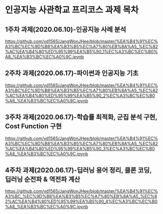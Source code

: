# 인공지능 사관학교 프리코스 과제 목차

## 1주차 과제(2020.06.10)-인공지능 사례 분석
https://github.com/yd1565/JangWonJHee/blob/master/%EA%B4%91%EC%A3%BC%EC%9D%B8%EA%B3%B5%EC%A7%80%EB%8A%A5_%EC%82%AC%EA%B4%80%ED%95%99%EA%B5%90_1%EC%A3%BC%EC%B0%A8_%EA%B3%BC%EC%A0%9C.ipynb

## 2주차 과제(2020.06.17)-파이썬과 인공지능 기초 
https://github.com/yd1565/JangWonJHee/blob/master/%EA%B4%91%EC%A3%BC%EC%9D%B8%EA%B3%B5%EC%A7%80%EB%8A%A5_%EC%82%AC%EA%B4%80%ED%95%99%EA%B5%90_2%EC%A3%BC%EC%B0%A8_%EA%B3%BC%EC%A0%9C.ipynb

## 3주차 과제(2020.06.17)-학습률 최적화, 군집 분석 구현, Cost Function 구현
https://github.com/yd1565/JangWonJHee/blob/master/%EA%B4%91%EC%A3%BC%EC%9D%B8%EA%B3%B5%EC%A7%80%EB%8A%A5_%EC%82%AC%EA%B4%80%ED%95%99%EA%B5%90_3%EC%A3%BC%EC%B0%A8_%EA%B3%BC%EC%A0%9C.ipynb

## 4주차 과제(2020.06.17)-딥러닝 용어 정리, 클론 코딩, 딥러닝 순전파 & 역전파 계산
https://github.com/yd1565/JangWonJHee/blob/master/%EA%B4%91%EC%A3%BC_%EC%9D%B8%EA%B3%B5%EC%A7%80%EB%8A%A5_%EC%82%AC%EA%B4%80%ED%95%99%EA%B5%90_4%EC%A3%BC%EC%B0%A8_%EA%B3%BC%EC%A0%9C.ipynb
